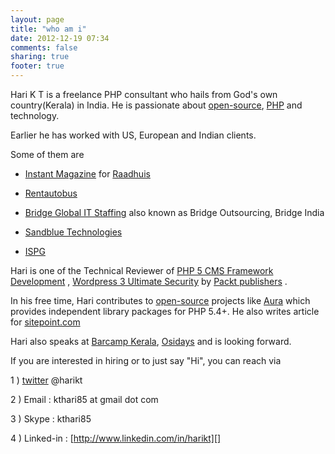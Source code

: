 ```yaml
---
layout: page
title: "who am i"
date: 2012-12-19 07:34
comments: false
sharing: true
footer: true
---
```


Hari K T is a freelance PHP consultant who 
hails from God's own country(Kerala) in India. He is passionate about 
[open-source][], [PHP][] and technology.

Earlier he has worked with US, European and Indian clients.

Some of them are 

* [Instant Magazine][] for [Raadhuis][]
    
* [Rentautobus][]
    
* [Bridge Global IT Staffing][] also known as Bridge Outsourcing, 
Bridge India
    
* [Sandblue Technologies][]
    
* [ISPG][]

Hari is one of the Technical Reviewer of [PHP 5 CMS Framework Development][] , 
[Wordpress 3 Ultimate Security][]  by [Packt publishers][] .

In his free time, Hari contributes to [open-source][]
projects like [Aura][] which provides independent 
library packages for PHP 5.4+. He also writes article for [sitepoint.com][]

Hari also speaks at [Barcamp Kerala][], [Osidays][] and is 
looking forward.

If you are interested in hiring or to just say "Hi", you can reach via 

1 ) [twitter][] @harikt

2 ) Email : kthari85 at gmail dot com

3 ) Skype : kthari85

4 ) Linked-in : [http://www.linkedin.com/in/harikt][]

[PHP 5 CMS Framework Development]: http://www.packtpub.com/php-5-cms-framework-development-2nd-edition/book
[Wordpress 3 Ultimate Security]: http://www.packtpub.com/wordpress-3-ultimate-security/book
[Packt publishers]: http://www.packtpub.com/
[Aura]: http://auraphp.com/
[sitepoint.com]: http://sitepoint.com/author/kthari/
[Osidays]: http://osidays.com
[Barcamp Kerala]: http://barcampkerala.org/blog/
[twitter]: https://twitter.com/harikt
[PHP]: http://stackoverflow.com/users/487878/hari-k-t
[open-source]: https://github.com/harikt
[Raadhuis]: http://www.raadhuis.com
[Rentautobus]: http://rentautobus.com
[Bridge Global IT Staffing]: http://bridge-india.in
[Sandblue Technologies]: http://sandblue.com
[ISPG]: http://ispg.in
[Instant Magazine]: http://instantmagazine.com
[http://www.linkedin.com/in/harikt]: http://www.linkedin.com/in/harikt
